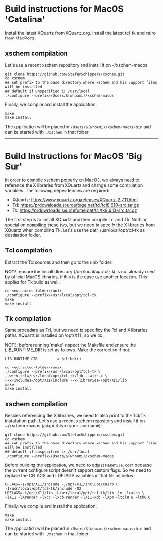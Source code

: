 # Build instructions for MacOS 'Catalina'
Install the latest XQuartz from XQuartz.org.
Install the latest tcl, tk and cairo from MacPorts. 

## xschem compilation
Let's use a recent xschem repository and install it on ~/xschem-macos  

```
git clone https://github.com/StefanSchippers/xschem.git  
cd xschem  
## set prefix to the base directory where xschem and his support files will be installed
## default if unspecified is /usr/local
./configure --prefix=/Users/$(whoami)/xschem-macos
```

Finally, we compile and install the application.  

```
make
make install
```

The application will be placed in `/Users/$(whoami)/xschem-macos/bin` and can be started with
`./xschem` in that folder.

---

# Build Instructions for MacOS 'Big Sur'
In order to compile xschem properly on MacOS, we always need to reference the X libraries from XQuartz
and change some compilation variables. The following dependencies are required:
- XQuartz: https://www.xquartz.org/releases/XQuartz-2.7.11.html
- Tcl: https://prdownloads.sourceforge.net/tcl/tcl8.6.10-src.tar.gz
- Tk: https://prdownloads.sourceforge.net/tcl/tk8.6.10-src.tar.gz  

The first step is to install XQuartz and then compile Tcl and Tk. Nothing special on compiling these two, but
we need to specify the X libraries from XQuartz when compiling Tk. Let's use the path
/usr/local/opt/tcl-tk as destination folder.
## Tcl compilation
Extract the Tcl sources and then go to the unix folder:

NOTE: ensure the install directory (/usr/local/opt/tcl-tk) is not already used by official MacOS libraries, if this is the case use another location. This applies for Tk build as well.

```
cd <extracted-folder>/unix
./configure --prefix=/usr/local/opt/tcl-tk  
make
make install
```

## Tk compilation
Same procedure as Tcl, but we need to specificy the Tcl and X libraries paths. XQuartz is installed on
/opt/X11 , so we do:  

NOTE: before running 'make' inspect the Makefile and ensure the LIB_RUNTIME_DIR is set as follows. Make the correction if not:
```
LIB_RUNTIME_DIR         = $(libdir)
```

```
cd <extracted-folder>/unix
./configure --prefix=/usr/local/opt/tcl-tk \
--with-tcl=/usr/local/opt/tcl-tk/lib --with-x \
--x-includes=/opt/X11/include --x-libraries=/opt/X11/lib  
make
make install  
```

## xschem compilation
Besides referencing the X libraries, we need to also point to the Tcl/Tk installation path. Let's use a recent
xschem repository and install it on ~/xschem-macos (adapt this to your username):  

```
git clone https://github.com/StefanSchippers/xschem.git  
cd xschem  
## set prefix to the base directory where xschem and his support files will be installed
## default if unspecified is /usr/local
./configure --prefix=/Users/$(whoami)/xschem-macos
```

Before building the application, we need to adjust `Makefile.conf` because the current configure
script doesn't support custom flags. So we need to replace the CFLAGS and LDFLAGS variables in that file
as below:  

```
CFLAGS=-I/opt/X11/include -I/opt/X11/include/cairo \
-I/usr/local/opt/tcl-tk/include -O2
LDFLAGS=-L/opt/X11/lib -L/usr/local/opt/tcl-tk/lib -lm -lcairo \
-lX11 -lXrender -lxcb -lxcb-render -lX11-xcb -lXpm -ltcl8.6 -ltk8.6
```

Finally, we compile and install the application.  

```
make
make install
```

The application will be placed in `/Users/$(whoami)/xschem-macos/bin` and can be started with
`./xschem` in that folder.
